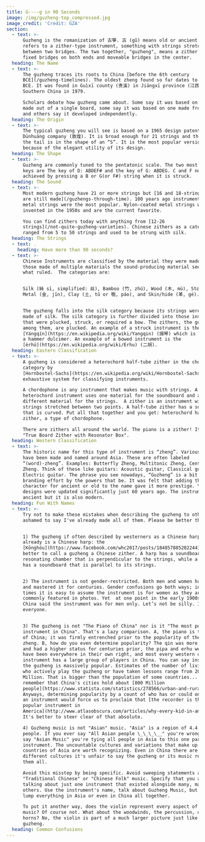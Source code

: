 ```yaml
---
title: G----g in 90 Seconds
image: /img/guzheng-top_compressed.jpg
image_credit: 'Credit: GZA'
section:
  - text: >-
      Guzheng is the romanization of 古箏. 古 (gǔ) means old or ancient. 筝 (zhēng)
      refers to a zither-type instrument, something with strings stretched
      between two bridges. The two together, "guzheng", means a zither with
      fixed bridges on both ends and moveable bridges in the center.
  heading: The Name
  - text: >-
      The guzheng traces its roots to China [before the 6th century
      BCE](/guzheng-timelines). The oldest zheng found so far dates to about 598
      BCE. It was found in Guìxī county (贵溪) in Jiāngxī province (江西) in
      Southern China in 1979.

      Scholars debate how guzheng came about. Some say it was based on a zither
      made out of a single board, some say it was based on one made from bamboo,
      and others say it developed independently.
  heading: The Origin
  - text: >-
      The typical guzheng you will see is based on a 1965 design patented by the
      Dūnhuáng company (敦煌). It is broad enough for 21 strings and the bridge at
      the tail is in the shape of an “S”. It is the most popular version in part
      because of the elegant utility of its design.
  heading: The Shape
  - text: >-
      Guzheng are commonly tuned to the pentatonic scale. The two most common
      keys are The key of D: ABDEF# and the key of G: ABDEG. C and F notes are
      achieved by pressing a B or G(or F#) string when it is struck.
  heading: The Sound
  - text: >-
      Most modern guzheng have 21 or more strings but [16 and 18-string guzheng
      are still made](/guzhengs-through-time). 100 years ago instruments with 16
      metal strings were the most popular. Nylon-coated metal strings were
      invented in the 1950s and are the current favorite.

      You can find zithers today with anything from [12-26
      strings](/not-quite-guzheng-varieties). Chinese zithers as a category have
      ranged from 5 to 50 strings and used to be strung with silk.
  heading: The Strings
  - text: .
    heading: Have more than 90 seconds?
  - text: >-
      Chinese Instruments are classified by the material they were made of. For
      those made of multiple materials the sound-producing material seems to be
      what ruled.  The categories are:


      Silk (絲 sī, simplified: 丝), Bamboo (竹, zhú), Wood (木, mù), Stone (石 shí),
      Metal (金, jīn), Clay (土, tǔ or 匏, páo), and Skin/hide (革, gé).


      The guzheng falls into the silk category because its strings were once
      made of silk. The silk category is further divided into those instruments
      that were plucked, struck, or required a bow. The zithers, the guzheng
      among them, are plucked. An example of a struck instrument is the
      [Yángqín](https://en.wikipedia.org/wiki/Yangqin) (揚琴) which is similar to
      a hammer dulcimer. An example of a bowed instrument is the
      [èrhú](https://en.wikipedia.org/wiki/Erhu) (二胡).
  heading: Eastern Classification
  - text: >-
      A guzheng is considered a heterochord half-tube zither in the chordophone
      category by
      [Hornbostel-Sachs](https://en.wikipedia.org/wiki/Hornbostel-Sachs), an
      exhaustive system for classifying instruments.

      A chordophone is any instrument that makes music with strings. A
      heterochord instrument uses one material for the soundboard and a
      different material for the strings.  A zither is an instrument with
      strings stretched between two points. A half-tube zither has a soundboard
      that is curved. Put all that together and you get: heterochord half-tube
      zither, a type of chordophone.

      There are zithers all around the world. The piano is a zither! It's a
      "True Board Zither with Resonator Box".
  heading: Western Classification
  - text: >-
      The historic name for this type of instrument is “zheng”. Various variants
      have been made and named around Asia. These are often labeled
      “(word)-zheng”. Examples: Butterfly Zheng, Multitonic Zheng, Centipede
      Zheng. Think of these like guitars: Acoustic guitar, Classical guitar.
      Electric guitar. The phrase you see nowadays, “Guzheng” is a bit of a
      branding effort by the powers that be. It was felt that adding the
      character for ancient or old to the name gave it more prestige. Yet… the
      designs were updated significantly just 60 years ago. The instrument is
      ancient but it is also modern.
  heading: Fun With Names
  - text: >-
      Try not to make these mistakes when describing the guzheng to others. I'm
      ashamed to say I've already made all of them. Please be better than me!


      1) The guzheng if often described by westerners as a Chinese harp. There
      already is a Chinese harp: the
      [Kōnghóu](https://www.facebook.com/whc2017/posts/1848578852022441)! It's
      better to call a guzheng a Chinese zither. A harp has a soundboard or
      resonating chamber that is perpendicular to the strings, while a zither
      has a soundboard that is parallel to its strings.


      2) The instrument is not gender-restricted. Both men and women have played
      and mastered it for centuries. Gender confusions go both ways; in modern
      times it is easy to assume the instrument is for women as they are most
      commonly featured in photos. Yet  at one point in the early 1900s some in
      China said the instrument was for men only. Let’s not be silly. It’s for
      everyone.


      3) The guzheng is not "The Piano of China" nor is it "The most popular
      instrument in China". That's a lazy comparison. A, the piano is the piano
      of China; it was firmly entrenched prior to the popularity of the modern
      zheng. B, how do you even determine popularity? The qin was more prevalent
      and had a higher status for centuries prior, the pipa and erhu were and
      have been everywhere in their own right, and most every western orchestral
      instrument has a large group of players in China. You can say instead that
      the guzheng is massively popular. Estimates of the number of living people
      who actively play the guzheng or have taken lessons range from 20-50
      Million. That is bigger than the population of some countries... but
      remember that China's cities hold about [800 Million
      people](https://www.statista.com/statistics/278566/urban-and-rural-population-of-china/).
      Anyways, determining popularity by a count of who has or could once play
      an instrument would force us to proclaim that [the recorder is the most
      popular instrument in
      America](http://www.atlasobscura.com/articles/why-every-kid-in-america-learns-to-play-the-recorder).
      It's better to steer clear of that absolute.

      4) Guzheng music is not "Asian" music. "Asia" is a region of 4.4 BILLION
      people. If you ever say "All Asian people \_\_\_\__" you're wrong. If you
      say "Asian Music" you're tying all people in Asia to this one particular
      instrument. The uncountable cultures and variations that make up the 40+
      countries of Asia are worth recognizing. Even in China there are so many
      different cultures it's unfair to say the guzheng or its music represents
      them all.

      Avoid this misstep by being specific. Avoid sweeping statements about
      "Traditional Chinese" or "Chinese Folk" music. Specify that you are
      talking about just one instrument that existed alongside many, many
      others. Use the instrument's name, talk about Guzheng Music, but don't
      lump everything in Asia or even in China all together.

      To put it another way, does the violin represent every aspect of European
      music? Of course not. What about the woodwinds, the percussion, or the
      horns? No, the violin is part of a much larger picture just like the
      guzheng.
  heading: Common Confusions
---
```

